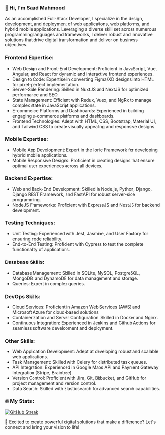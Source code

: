 ### 👋 Hi, I'm Saad Mahmood

As an accomplished Full-Stack Developer, I specialize in the design, development, and deployment of web applications, web platforms, and hybrid mobile applications. Leveraging a diverse skill set across numerous programming languages and frameworks, I deliver robust and innovative solutions that drive digital transformation and deliver on business objectives.

### Frontend Expertise:
- Web Design and Front-End Development: Proficient in JavaScript, Vue, Angular, and React for dynamic and interactive frontend experiences.
- Design to Code: Expertise in converting Figma/XD designs into HTML for pixel-perfect implementation.
- Server-Side Rendering: Skilled in NuxtJS and NextJS for optimized performance and SEO.
- State Management: Efficient with Redux, Vuex, and NgRx to manage complex state in JavaScript applications.
- E-commerce Platforms and Dashboards: Experienced in building engaging e-commerce platforms and dashboards.
- Frontend Technologies: Adept with HTML, CSS, Bootstrap, Material UI, and Tailwind CSS to create visually appealing and responsive designs.

### Mobile Expertise:
- Mobile App Development: Expert in the Ionic Framework for developing hybrid mobile applications.
- Mobile Responsive Designs: Proficient in creating designs that ensure optimal user experiences across all devices.

### Backend Expertise:
- Web and Back-End Development: Skilled in Node.js, Python, Django, Django REST Framework, and FastAPI for robust server-side programming.
- NodeJS Frameworks: Proficient with ExpressJS and NestJS for backend development.

### Testing Techniques:
- Unit Testing: Experienced with Jest, Jasmine, and User Factory for ensuring code reliability.
- End-to-End Testing: Proficient with Cypress to test the complete functionality of applications.

### Database Skills:
- Database Management: Skilled in SQLite, MySQL, PostgreSQL, MongoDB, and DynamoDB for data management and storage.
- Queries: Expert in complex queries.

### DevOps Skills:
- Cloud Services: Proficient in Amazon Web Services (AWS) and Microsoft Azure for cloud-based solutions.
- Containerization and Server Configuration: Skilled in Docker and Nginx.
- Continuous Integration: Experienced in Jenkins and Github Actions for seamless software development and deployment.

### Other Skills:
- Web Application Development: Adept at developing robust and scalable web applications.
- Task Management: Skilled with Celery for distributed task queues.
- API Integration: Experienced in Google Maps API and Payment Gateway Integration (Stripe, Braintree).
- Version Control: Proficient with Jira, Git, Bitbucket, and GitHub for project management and version control.
- Data Search: Skilled with Elasticsearch for advanced search capabilities.

### 🔥 My Stats :

[![GitHub Streak](https://streak-stats.demolab.com/?user=syedsaadmahmood)](https://git.io/streak-stats)

📩 Excited to create powerful digital solutions that make a difference? Let's connect and bring your vision to life!
